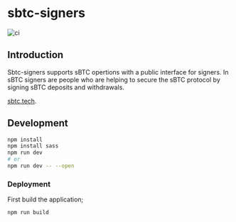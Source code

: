 # sbtc-signers

![ci](https://github.com/stacks-network/sbtc-bridge-api)

## Introduction

Sbtc-signers supports sBTC opertions with a public interface for signers.
In sBTC signers are people who are helping to secure the sBTC protocol by
signing sBTC deposits and withdrawals.

[sbtc.tech](https://signers.stx.eco).

## Development

```bash
npm install
npm install sass
npm run dev
# or
npm run dev -- --open
```

### Deployment

First build the application;

```bash
npm run build
```
